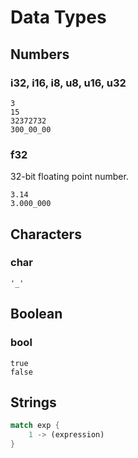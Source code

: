 
# Data Types

## Numbers

### i32, i16, i8, u8, u16, u32

```
3
15
32372732
300_00_00
```

### f32

32-bit floating point number.

```
3.14
3.000_000
```

## Characters

### char

```'_'```

## Boolean

### bool

```
true
false
```

## Strings

```rs
match exp {
    1 -> (expression)
}
```